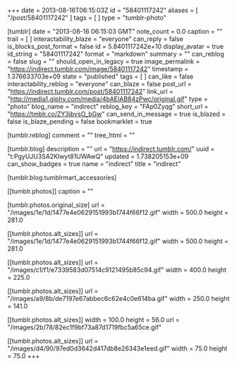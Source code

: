 +++
date = 2013-08-16T06:15:03Z
id = "58401117242"
aliases = [ "/post/58401117242" ]
tags = [ ]
type = "tumblr-photo"

[tumblr]
date = "2013-08-16 06:15:03 GMT"
note_count = 0.0
caption = ""
trail = [ ]
interactability_blaze = "everyone"
can_reply = false
is_blocks_post_format = false
id = 5.8401117242e+10
display_avatar = true
id_string = "58401117242"
format = "markdown"
summary = ""
can_reblog = false
slug = ""
should_open_in_legacy = true
image_permalink = "https://indirect.tumblr.com/image/58401117242"
timestamp = 1.376633703e+09
state = "published"
tags = [ ]
can_like = false
interactability_reblog = "everyone"
can_blaze = false
post_url = "https://indirect.tumblr.com/post/58401117242"
link_url = "http://media1.giphy.com/media/4bAEIAB84zPwc/original.gif"
type = "photo"
blog_name = "indirect"
reblog_key = "FAp0Zyqg"
short_url = "https://tmblr.co/ZY3jbysO_bGw"
can_send_in_message = true
is_blazed = false
is_blaze_pending = false
bookmarklet = true

[tumblr.reblog]
comment = ""
tree_html = ""

[tumblr.blog]
description = ""
url = "https://indirect.tumblr.com/"
uuid = "t:PgyUJU3SA2Klwyt81UWAwQ"
updated = 1.738205153e+09
can_show_badges = true
name = "indirect"
title = "indirect"

[tumblr.blog.tumblrmart_accessories]

[[tumblr.photos]]
caption = ""

[tumblr.photos.original_size]
url = "/images/1e/1d/1477e4e0629151993b1744f66f12.gif"
width = 500.0
height = 281.0

[[tumblr.photos.alt_sizes]]
url = "/images/1e/1d/1477e4e0629151993b1744f66f12.gif"
width = 500.0
height = 281.0

[[tumblr.photos.alt_sizes]]
url = "/images/c1/f1/e7339583d07514c9121495b85c94.gif"
width = 400.0
height = 225.0

[[tumblr.photos.alt_sizes]]
url = "/images/a9/8b/de7197e67abbec6c62e4c0e614ba.gif"
width = 250.0
height = 141.0

[[tumblr.photos.alt_sizes]]
width = 100.0
height = 56.0
url = "/images/2b/78/82ec1f9bf73a87d1719fbc5a65ce.gif"

[[tumblr.photos.alt_sizes]]
url = "/images/d4/90/97ed0d3642d417db8e26343e1eed.gif"
width = 75.0
height = 75.0
+++
